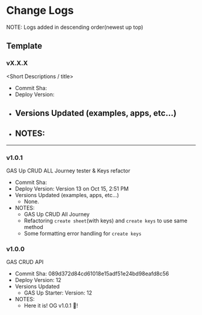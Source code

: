 # Change Logs
NOTE: Logs added in descending order(newest up top)

## Template
### vX.X.X
<Short Descriptions / title>
- Commit Sha:
- Deploy Version:
- Versions Updated (examples, apps, etc...)
  -
- NOTES:
  -

----
### v1.0.1
GAS Up CRUD ALL Journey tester & Keys refactor
- Commit Sha:
- Deploy Version: Version 13 on Oct 15, 2:51 PM
- Versions Updated (examples, apps, etc...)
  - None.
- NOTES:
  - GAS Up CRUD All Journey
  - Refactoring `create sheet`(with keys) and `create keys` to use same method
  - Some formatting error handling for `create keys`

### v1.0.0
GAS CRUD API
- Commit Sha: 089d372d84cd61018e15adf51e24bd98eafd8c56
- Deploy Version: 12
- Versions Updated
  - GAS Up Starter: Version: 12
- NOTES:
  - Here it is! OG v1.0.1 🍾!
